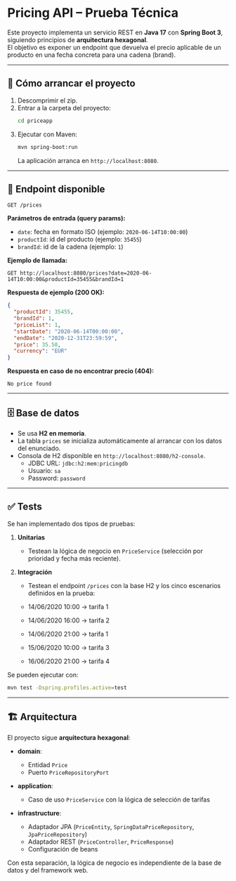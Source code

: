 # Pricing API – Prueba Técnica

Este proyecto implementa un servicio REST en **Java 17** con **Spring Boot 3**, siguiendo principios de **arquitectura hexagonal**.  
El objetivo es exponer un endpoint que devuelva el precio aplicable de un producto en una fecha concreta para una cadena (brand).

---

## 🚀 Cómo arrancar el proyecto

1. Descomprimir el zip.
2. Entrar a la carpeta del proyecto:
   ```bash
   cd priceapp
   ```
3. Ejecutar con Maven:
   ```bash
   mvn spring-boot:run
   ```
   La aplicación arranca en `http://localhost:8080`.

---

## 📌 Endpoint disponible

`GET /prices`

**Parámetros de entrada (query params):**
- `date`: fecha en formato ISO (ejemplo: `2020-06-14T10:00:00`)
- `productId`: id del producto (ejemplo: `35455`)
- `brandId`: id de la cadena (ejemplo: `1`)

**Ejemplo de llamada:**
```
GET http://localhost:8080/prices?date=2020-06-14T10:00:00&productId=35455&brandId=1
```

**Respuesta de ejemplo (200 OK):**
```json
{
  "productId": 35455,
  "brandId": 1,
  "priceList": 1,
  "startDate": "2020-06-14T00:00:00",
  "endDate": "2020-12-31T23:59:59",
  "price": 35.50,
  "currency": "EUR"
}
```

**Respuesta en caso de no encontrar precio (404):**
```
No price found
```

---

## 🗄️ Base de datos

- Se usa **H2 en memoria**.
- La tabla `prices` se inicializa automáticamente al arrancar con los datos del enunciado.
- Consola de H2 disponible en `http://localhost:8080/h2-console`.
    - JDBC URL: `jdbc:h2:mem:pricingdb`
    - Usuario: `sa`
    - Password: `password`

---

## ✅ Tests

Se han implementado dos tipos de pruebas:

1. **Unitarias**
    - Testean la lógica de negocio en `PriceService` (selección por prioridad y fecha más reciente).

2. **Integración**
    - Testean el endpoint `/prices` con la base H2 y los cinco escenarios definidos en la prueba:

    - 14/06/2020 10:00 → tarifa 1
    - 14/06/2020 16:00 → tarifa 2
    - 14/06/2020 21:00 → tarifa 1
    - 15/06/2020 10:00 → tarifa 3
    - 16/06/2020 21:00 → tarifa 4

Se pueden ejecutar con:
```bash
mvn test -Dspring.profiles.active=test
```

---

## 🏗️ Arquitectura

El proyecto sigue **arquitectura hexagonal**:

- **domain**:
    - Entidad `Price`
    - Puerto `PriceRepositoryPort`

- **application**:
    - Caso de uso `PriceService` con la lógica de selección de tarifas

- **infrastructure**:
    - Adaptador JPA (`PriceEntity`, `SpringDataPriceRepository`, `JpaPriceRepository`)
    - Adaptador REST (`PriceController`, `PriceResponse`)
    - Configuración de beans

Con esta separación, la lógica de negocio es independiente de la base de datos y del framework web.